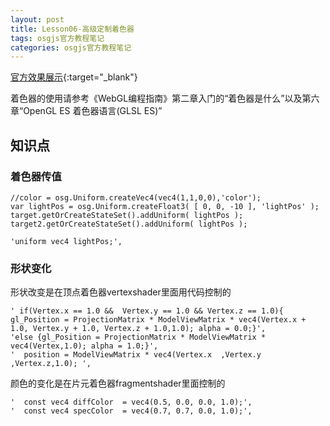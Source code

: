 ```yaml
---
layout: post
title: Lesson06-高级定制着色器
tags: osgjs官方教程笔记
categories: osgjs官方教程笔记
---
```

[官方效果展示](http://codepen.io/osgjs/pen/Ffhrc){:target="_blank"}

着色器的使用请参考《WebGL编程指南》第二章入门的“着色器是什么”以及第六章“OpenGL ES 着色器语言(GLSL ES)”

## 知识点

### 着色器传值
 
```
//color = osg.Uniform.createVec4(vec4(1,1,0,0),'color');
var lightPos = osg.Uniform.createFloat3( [ 0, 0, -10 ], 'lightPos' );
target.getOrCreateStateSet().addUniform( lightPos );
target2.getOrCreateStateSet().addUniform( lightPos );

'uniform vec4 lightPos;',
```

### 形状变化
形状改变是在顶点着色器vertexshader里面用代码控制的

```
' if(Vertex.x == 1.0 &&  Vertex.y == 1.0 && Vertex.z == 1.0){ gl_Position = ProjectionMatrix * ModelViewMatrix * vec4(Vertex.x + 1.0, Vertex.y + 1.0, Vertex.z + 1.0,1.0); alpha = 0.0;}',
'else {gl_Position = ProjectionMatrix * ModelViewMatrix * vec4(Vertex,1.0); alpha = 1.0;}',
'  position = ModelViewMatrix * vec4(Vertex.x  ,Vertex.y ,Vertex.z,1.0); ',
```
颜色的变化是在片元着色器fragmentshader里面控制的

```
'  const vec4 diffColor  = vec4(0.5, 0.0, 0.0, 1.0);',
'  const vec4 specColor  = vec4(0.7, 0.7, 0.0, 1.0);',
```
